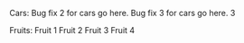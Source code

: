 Cars:
Bug fix 2 for cars go here.
Bug fix 3 for cars go here.
3




Fruits:
Fruit 1
Fruit 2
Fruit 3
Fruit 4